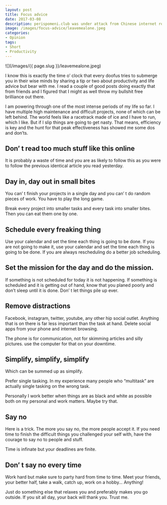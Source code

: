 ```yaml
---
layout: post
title: Focus advice
date: 2017-03-08
description: perispomeni.club was under attack from Chinese internet robots
image: /images/focus-advice/leavemealone.jpeg
categories:
- Opinion
tags:
- Short
- Productivity
---
```


![](/images/{{ page.slug }}/leavemealone.jpeg)

I know this is exactly the time o’ clock that every doofus tries to submerge you in their wise minds by sharing a tip or two about productivity and life advice but bear with me. I read a couple of good posts doing exactly that from friends and I figured that I might as well throw my bullshit free brilliance out there.

I am powering through one of the most intense periods of my life so far. I have multiple high maintenance and difficult projects, none of which can be left behind. The world feels like a racetrack made of ice and I have to run, which I like. But if I slip things are going to get nasty. That means, efficiency is key and the hunt for that peak effectiveness has showed me some dos and don’ts.

## Don’ t read too much stuff like this online

It is probably a waste of time and you are as likely to follow this as you were to follow the previous identical article you read yesterday.

## Day in, day out in small bites

You can’ t finish your projects in a single day and you can’ t do random pieces of work. You have to play the long game.

Break every project into smaller tasks and every task into smaller bites. Then you can eat them one by one.

## Schedule every freaking thing

Use your calendar and set the time each thing is going to be done. If you are not going to make it, use your calendar and set the time each thing is going to be done. If you are always rescheduling do a better job scheduling.

## Set the mission for the day and do the mission.

If something is not scheduled for today it is not happening. If something is scheduled and it is getting out of hand, know that you planed poorly and don’t sleep until it is done. Don’ t let things pile up ever.

## Remove distractions

Facebook, instagram, twitter, youtube, any other hip social outlet. Anything that is on there is far less important than the task at hand. Delete social apps from your phone and internet browsing.

The phone is for communication, not for skimming articles and silly pictures. use the computer for that on your downtime.

## Simplify, simplify, simplify

Which can be summed up as simplify.

Prefer single tasking. In my experience many people who “multitask” are actually single tasking on the wrong task.

Personally I work better when things are as black and white as possible both on my personal and work matters. Maybe try that.

## Say no

Here is a trick. The more you say no, the more people accept it. If you need time to finish the difficult things you challenged your self with, have the courage to say no to people and stuff.

Time is infinate but your deadlines are finite.

## Don’ t say no every time

Work hard but make sure to party hard from time to time. Meet your friends, your better half, take a walk, catch up, work on a hobby… Anything!

Just do something else that relaxes you and preferably makes you go outside. If you sit all day, your back will thank you. Trust me.